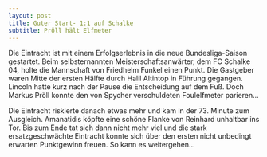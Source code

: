 ```yaml
---
layout: post
title: Guter Start- 1:1 auf Schalke
subtitle: Pröll hält Elfmeter
---
```


Die Eintracht ist mit einem Erfolgserlebnis in die neue Bundesliga-Saison gestartet. Beim selbsternannten Meisterschaftsanwärter, dem FC Schalke 04, holte die Mannschaft von Friedhelm Funkel einen Punkt. Die Gastgeber waren Mitte der ersten Hälfte durch Halil Altintop in Führung gegangen. Lincoln hatte kurz nach der Pause die Entscheidung auf dem Fuß. Doch Markus Pröll konnte den von Spycher verschuldeten Foulelfmeter parieren...

Die Eintracht riskierte danach etwas mehr und kam in der 73. Minute zum Ausgleich. Amanatidis köpfte eine schöne Flanke von Reinhard unhaltbar ins Tor. Bis zum Ende tat sich dann nicht mehr viel und die stark ersatzgeschwächte Eintracht konnte sich über den ersten nicht unbedingt erwarten Punktgewinn freuen. So kann es weitergehen...
